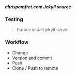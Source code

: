 ##### chrispomfret.com Jekyll source

### Testing
> bundle install
> jekyll serve

### Workflow

 - Change
 - Version and commit
 - Push
 - Clone / Push to remote
